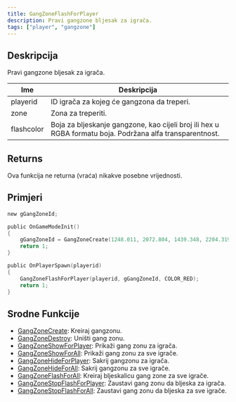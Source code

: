 ```yaml
---
title: GangZoneFlashForPlayer
description: Pravi gangzone bljesak za igrača.
tags: ["player", "gangzone"]
---
```


## Deskripcija

Pravi gangzone bljesak za igrača.

| Ime        | Deskripcija                                                                                              |
| ---------- | -------------------------------------------------------------------------------------------------------- |
| playerid   | ID igrača za kojeg će gangzona da treperi.                                                               |
| zone       | Zona za treperiti.                                                                                       |
| flashcolor | Boja za bljeskanje gangzone, kao cijeli broj ili hex u RGBA formatu boja. Podržana alfa transparentnost. |

## Returns

Ova funkcija ne returna (vraća) nikakve posebne vrijednosti.

## Primjeri

```c
new gGangZoneId;

public OnGameModeInit()
{
    gGangZoneId = GangZoneCreate(1248.011, 2072.804, 1439.348, 2204.319);
    return 1;
}

public OnPlayerSpawn(playerid)
{
    GangZoneFlashForPlayer(playerid, gGangZoneId, COLOR_RED);
    return 1;
}
```

## Srodne Funkcije

- [GangZoneCreate](GangZoneCreate): Kreiraj gangzonu.
- [GangZoneDestroy](GangZoneDestroy): Uništi gang zonu.
- [GangZoneShowForPlayer](GangZoneShowForPlayer): Prikaži gang zonu za igrača.
- [GangZoneShowForAll](GangZoneShowForAll): Prikaži gang zonu za sve igrače.
- [GangZoneHideForPlayer](GangZoneHideForPlayer): Sakrij gangzonu za igrača.
- [GangZoneHideForAll](GangZoneHideForAll): Sakrij gangzonu za sve igrače.
- [GangZoneFlashForAll](GangZoneFlashForAll): Kreiraj bljeskalicu gang zone za sve igrače.
- [GangZoneStopFlashForPlayer](GangZoneStopFlashForPlayer): Zaustavi gang zonu da bljeska za igrača.
- [GangZoneStopFlashForAll](GangZoneStopFlashForAll): Zaustavi gang zonu da bljeska za sve igrače.
